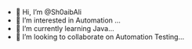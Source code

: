 - 👋 Hi, I’m @Sh0aibAli
- 👀 I’m interested in Automation ...
- 🌱 I’m currently learning Java...
- 💞️ I’m looking to collaborate on Automation Testing...


<!---
Sh0aibAli/Sh0aibAli is a ✨ special ✨ repository because its `README.md` (this file) appears on your GitHub profile.
You can click the Preview link to take a look at your changes.
--->
